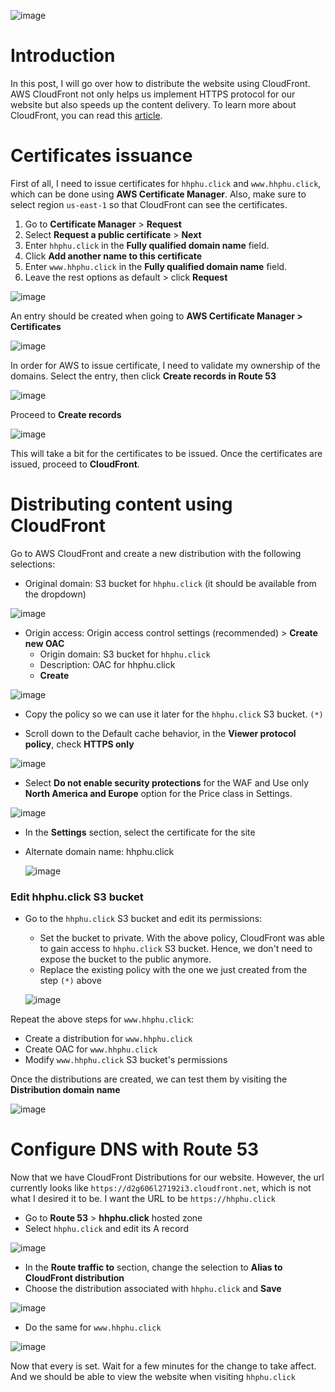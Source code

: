 ![image](https://github.com/hhphu/Cloud/assets/45286750/3cb0551d-3828-4b40-8854-250a191ac3e5)

# Introduction
In this post, I will go over how to distribute the website using CloudFront. AWS CloudFront not only helps us implement HTTPS protocol for our website but also speeds up the content delivery.
To learn more about CloudFront, you can read this [article](https://aws.amazon.com/blogs/networking-and-content-delivery/amazon-s3-amazon-cloudfront-a-match-made-in-the-cloud/).

# Certificates issuance
First of all, I need to issue certificates for `hhphu.click` and `www.hhphu.click`, which can be done using **AWS Certificate Manager**. Also, make sure to select region `us-east-1` so that CloudFront can see the certificates.
1. Go to **Certificate Manager** > **Request**
2. Select **Request a public certificate** > **Next**
3. Enter `hhphu.click` in the **Fully qualified domain name** field.
4. Click **Add another name to this certificate**
5. Enter `www.hhphu.click` in the **Fully qualified domain name** field.
6. Leave the rest options as default > click **Request**

![image](https://github.com/hhphu/Cloud/assets/45286750/53a97a59-f5a1-4ce1-960d-0f9d0ad9b380)

An entry should be created when going to **AWS Certificate Manager > Certificates**

![image](https://github.com/hhphu/Cloud/assets/45286750/49e2305e-9d20-469c-92d0-24ecd4dad38d)

In order for AWS to issue certificate, I need to validate my ownership of the domains. Select the entry, then click **Create records in Route 53**

![image](https://github.com/hhphu/Cloud/assets/45286750/a766f30c-c6ea-4fcf-9055-8bb3c8c0b605)

Proceed to **Create records**

![image](https://github.com/hhphu/Cloud/assets/45286750/56911b27-505f-4997-bfca-5ff8602aee96)

This will take a bit for the certificates to be issued. Once the certificates are issued, proceed to **CloudFront**.


# Distributing content using CloudFront
Go to AWS CloudFront and create a new distribution with the following selections:
- Original domain: S3 bucket for `hhphu.click` (it should be available from the dropdown)

![image](https://github.com/hhphu/Cloud/assets/45286750/e788d820-551b-434b-b637-805944834ce0)

- Origin access: Origin access control settings (recommended) > **Create new OAC**
    - Origin domain: S3 bucket for `hhphu.click`
    - Description: OAC for hhphu.click
    -  **Create**
 
![image](https://github.com/hhphu/Cloud/assets/45286750/b61607be-48f2-4a09-ac41-bcf63aed3412)
  
- Copy the policy so we can use it later for the `hhphu.click` S3 bucket. `(*)`
  
- Scroll down to the Default cache behavior, in the **Viewer protocol policy**, check **HTTPS only**

![image](https://github.com/hhphu/Cloud/assets/45286750/4d014937-dc75-49a2-bd93-d8546d0be367)

- Select **Do not enable security protections** for the WAF and Use only **North America and Europe** option for the Price class in Settings.

![image](https://github.com/hhphu/Cloud/assets/45286750/bef41d06-5a73-4c1f-99ea-3504b8260b9a)

- In the **Settings** section, select the certificate for the site
- Alternate domain name: hhphu.click

  ![image](https://github.com/hhphu/Cloud/assets/45286750/9f94e8ec-bb5f-487b-99e7-8d4382025722)

### Edit hhphu.click S3 bucket
- Go to the `hhphu.click` S3 bucket and edit its permissions:
    - Set the bucket to private. With the above policy, CloudFront was able to gain access to `hhphu.click` S3 bucket. Hence, we don't need to expose the bucket to the public anymore.
    - Replace the existing policy with the one we just created from the step `(*)` above

  ![image](https://github.com/hhphu/Cloud/assets/45286750/4d8646b6-f921-4cf9-9f60-9b5cf6abe2cc)

Repeat the above steps for `www.hhphu.click`:
- Create a distribution for `www.hhphu.click`
- Create OAC for `www.hhphu.click`
- Modify `www.hhphu.click` S3 bucket's permissions

Once the distributions are created, we can test them by visiting the **Distribution domain name**

![image](https://github.com/hhphu/Cloud/assets/45286750/29f49e90-e29d-4fd5-8e44-0f3963560f8e)

# Configure DNS with Route 53
Now that we have CloudFront Distributions for our website. However, the url currently looks like `https://d2g606l27192i3.cloudfront.net`, which is not what I desired it to be. I want the URL to be `https://hhphu.click`

- Go to **Route 53** > **hhphu.click** hosted zone
- Select `hhphu.click` and edit its A record

![image](https://github.com/hhphu/Cloud/assets/45286750/6bc84098-4b51-4fdf-9edc-85a5fd6a66bd)

- In the **Route traffic to** section, change the selection to **Alias to CloudFront distribution**
- Choose the distribution associated with `hhphu.click` and **Save**

![image](https://github.com/hhphu/Cloud/assets/45286750/85337324-b9d5-425a-b809-a2728a2c77c4)

- Do the same for `www.hhphu.click`

![image](https://github.com/hhphu/Cloud/assets/45286750/e8365b1e-8e68-468b-9f58-7b5c6eb7de49)

Now that every is set. Wait for a few minutes for the change to take affect. And we should be able to view the website when visiting `hhphu.click`
